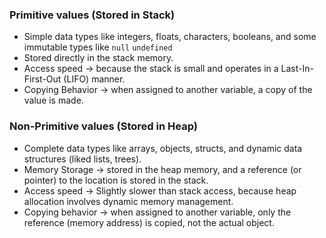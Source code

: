### Primitive values (Stored in Stack)
- Simple data types like integers, floats, characters, booleans, and some immutable types like `null` `undefined`
- Stored directly in the stack memory.
- Access speed -> because the stack is small and operates in a Last-In-First-Out (LIFO) manner.
- Copying Behavior -> when assigned to another variable, a copy of the value is made.

### Non-Primitive values (Stored in Heap)
- Complete data types like arrays, objects, structs, and dynamic data structures (liked lists, trees).
- Memory Storage -> stored in the heap memory, and a reference (or pointer) to the location is stored in the stack.
- Access speed -> Slightly slower than stack access, because heap allocation involves dynamic memory management.
- Copying behavior -> when assigned to another variable, only the reference (memory address) is copied, not the actual object.
